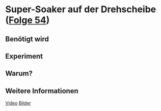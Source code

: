 # Super-Soaker auf der Drehscheibe ([Folge 54](http://minkorrekt.de/methodisch-inkorrekt-folge-54-mettschale/))

## Benötigt wird


## Experiment


## Warum?

## Weitere Informationen

[Video](https://www.youtube.com/watch?v=Z7CfrEGrp5M)
[Bilder](https://picasaweb.google.com/107341743493109591753/Folge54)